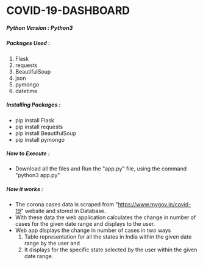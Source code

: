 # COVID-19-DASHBOARD

##### Python Version : Python3

##### Packages Used : 

1. Flask
2. requests
3. BeautifulSoup
4. json
5. pymongo
6. datetime


##### Installing Packages :

* pip install Flask
* pip install requests
* pip install BeautifulSoup
* pip install pymongo

##### How to Execute :

* Download all the files and Run the "app.py" file, using the command "python3 app.py" 

##### How it works :

* The corona cases data is scraped from "https://www.mygov.in/covid-19" website and stored in Database.
* With these data the web application calculates the change in number of cases for the given date range and displays to the user.
* Web app displays the change in number of cases in two ways
   1. Table representation for all the states in India within the given date range by the user and
   2. It displays for the specific state selected by the user within the given date range.
    
